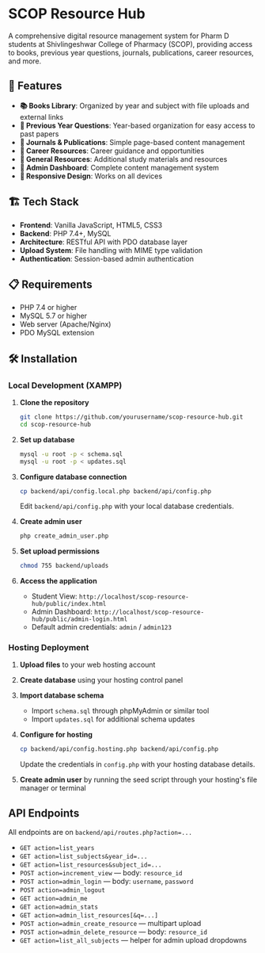 # SCOP Resource Hub

A comprehensive digital resource management system for Pharm D students at Shivlingeshwar College of Pharmacy (SCOP), providing access to books, previous year questions, journals, publications, career resources, and more.

## 🚀 Features

- **📚 Books Library**: Organized by year and subject with file uploads and external links
- **📝 Previous Year Questions**: Year-based organization for easy access to past papers  
- **📖 Journals & Publications**: Simple page-based content management
- **💼 Career Resources**: Career guidance and opportunities
- **📁 General Resources**: Additional study materials and resources
- **🔐 Admin Dashboard**: Complete content management system
- **📱 Responsive Design**: Works on all devices

## 🏗️ Tech Stack

- **Frontend**: Vanilla JavaScript, HTML5, CSS3
- **Backend**: PHP 7.4+, MySQL
- **Architecture**: RESTful API with PDO database layer
- **Upload System**: File handling with MIME type validation
- **Authentication**: Session-based admin authentication

## 📋 Requirements

- PHP 7.4 or higher
- MySQL 5.7 or higher
- Web server (Apache/Nginx)
- PDO MySQL extension

## 🛠️ Installation

### Local Development (XAMPP)

1. **Clone the repository**
   ```bash
   git clone https://github.com/yourusername/scop-resource-hub.git
   cd scop-resource-hub
   ```

2. **Set up database**
   ```bash
   mysql -u root -p < schema.sql
   mysql -u root -p < updates.sql
   ```

3. **Configure database connection**
   ```bash
   cp backend/api/config.local.php backend/api/config.php
   ```
   Edit `backend/api/config.php` with your local database credentials.

4. **Create admin user**
   ```bash
   php create_admin_user.php
   ```

5. **Set upload permissions**
   ```bash
   chmod 755 backend/uploads
   ```

6. **Access the application**
   - Student View: `http://localhost/scop-resource-hub/public/index.html`
   - Admin Dashboard: `http://localhost/scop-resource-hub/public/admin-login.html`
   - Default admin credentials: `admin` / `admin123`

### Hosting Deployment

1. **Upload files** to your web hosting account

2. **Create database** using your hosting control panel

3. **Import database schema**
   - Import `schema.sql` through phpMyAdmin or similar tool
   - Import `updates.sql` for additional schema updates

4. **Configure for hosting**
   ```bash
   cp backend/api/config.hosting.php backend/api/config.php
   ```
   Update the credentials in `config.php` with your hosting database details.

5. **Create admin user** by running the seed script through your hosting's file manager or terminal

## API Endpoints
All endpoints are on `backend/api/routes.php?action=...`

- `GET action=list_years`
- `GET action=list_subjects&year_id=...`
- `GET action=list_resources&subject_id=...`
- `POST action=increment_view` — body: `resource_id`
- `POST action=admin_login` — body: `username`, `password`
- `POST action=admin_logout`
- `GET action=admin_me`
- `GET action=admin_stats`
- `GET action=admin_list_resources[&q=...]`
- `POST action=admin_create_resource` — multipart upload
- `POST action=admin_delete_resource` — body: `resource_id`
- `GET action=list_all_subjects` — helper for admin upload dropdowns


